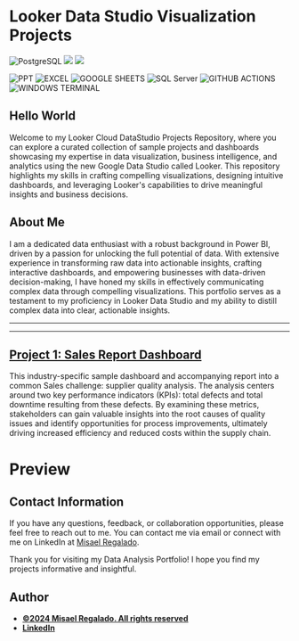 
# Looker Data Studio Visualization Projects

![PostgreSQL](https://img.shields.io/badge/PostgreSQL-316192?style=for-the-badge&logo=postgresql&logoColor=white)
![](https://img.shields.io/badge/MySQL-00000F?style=for-the-badge&logo=mysql&logoColor=white)
![](https://img.shields.io/badge/SQLite-07405E?style=for-the-badge&logo=sqlite&logoColor=white)


![PPT](https://img.shields.io/badge/Microsoft_PowerPoint-B7472A?style=for-the-badge&logo=microsoft-powerpoint&logoColor=white)
![EXCEL](https://img.shields.io/badge/Microsoft_Excel-217346?style=for-the-badge&logo=microsoft-excel&logoColor=white)
![GOOGLE SHEETS](https://img.shields.io/badge/Google%20Sheets-34A853?style=for-the-badge&logo=google-sheets&logoColor=white)
![SQL Server](https://img.shields.io/badge/Microsoft_SQL_Server-CC2927?style=for-the-badge&logo=microsoft-sql-server&logoColor=white)
![GITHUB ACTIONS](https://img.shields.io/badge/Github%20Actions-282a2e?style=for-the-badge&logo=githubactions&logoColor=367cfe)
![WINDOWS TERMINAL](https://img.shields.io/badge/windows%20terminal-4D4D4D?style=for-the-badge&logo=windows%20terminal&logoColor=white)


## Hello World

Welcome to my Looker Cloud DataStudio Projects Repository, where you can explore a curated collection of sample projects and dashboards showcasing my expertise in data visualization, business intelligence, and analytics using the new Google Data Studio called Looker. This repository highlights my skills in crafting compelling visualizations, designing intuitive dashboards, and leveraging Looker's capabilities to drive meaningful insights and business decisions.



## About Me
I am a dedicated data enthusiast with a robust background in Power BI, driven by a passion for unlocking the full potential of data. With extensive experience in transforming raw data into actionable insights, crafting interactive dashboards, and empowering businesses with data-driven decision-making, I have honed my skills in effectively communicating complex data through compelling visualizations. This portfolio serves as a testament to my proficiency in Looker Data Studio and my ability to distill complex data into clear, actionable insights.

---

---
## [Project 1: Sales Report Dashboard](https://githubcommregaladog)

This industry-specific sample dashboard and accompanying report into a common Sales challenge: supplier quality analysis. The analysis centers around two key performance indicators (KPIs): total defects and total downtime resulting from these defects. By examining these metrics, stakeholders can gain valuable insights into the root causes of quality issues and identify opportunities for process improvements, ultimately driving increased efficiency and reduced costs within the supply chain.

# Preview











## Contact Information

If you have any questions, feedback, or collaboration opportunities, please feel free to reach out to me. You can contact me via email or connect with me on LinkedIn at [Misael Regalado](https://www.linkedin.com/in/mregalado).

Thank you for visiting my Data Analysis Portfolio! I hope you find my projects informative and insightful.



## Author
- [<ins><b>©2024 Misael Regalado. All rights reserved</b></ins>](https://www.linkedin.com/in/mregalado/)
- <b>[LinkedIn](https://www.linkedin.com/in/mregalado/)</b>

  

 
